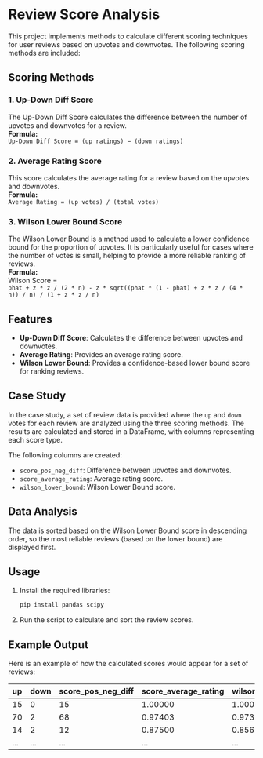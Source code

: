 # Review Score Analysis

This project implements methods to calculate different scoring techniques for user reviews based on upvotes and downvotes. The following scoring methods are included:

## Scoring Methods

### 1. **Up-Down Diff Score**
The Up-Down Diff Score calculates the difference between the number of upvotes and downvotes for a review.  
**Formula:**  
`Up-Down Diff Score = (up ratings) − (down ratings)`

### 2. **Average Rating Score**
This score calculates the average rating for a review based on the upvotes and downvotes.  
**Formula:**  
`Average Rating = (up votes) / (total votes)`

### 3. **Wilson Lower Bound Score**
The Wilson Lower Bound is a method used to calculate a lower confidence bound for the proportion of upvotes. It is particularly useful for cases where the number of votes is small, helping to provide a more reliable ranking of reviews.  
**Formula:**  
Wilson Score =  
`phat + z * z / (2 * n) - z * sqrt((phat * (1 - phat) + z * z / (4 * n)) / n) / (1 + z * z / n)`

## Features

- **Up-Down Diff Score**: Calculates the difference between upvotes and downvotes.
- **Average Rating**: Provides an average rating score.
- **Wilson Lower Bound**: Provides a confidence-based lower bound score for ranking reviews.

## Case Study

In the case study, a set of review data is provided where the `up` and `down` votes for each review are analyzed using the three scoring methods. The results are calculated and stored in a DataFrame, with columns representing each score type.

The following columns are created:

- `score_pos_neg_diff`: Difference between upvotes and downvotes.
- `score_average_rating`: Average rating score.
- `wilson_lower_bound`: Wilson Lower Bound score.

## Data Analysis

The data is sorted based on the Wilson Lower Bound score in descending order, so the most reliable reviews (based on the lower bound) are displayed first.

## Usage

1. Install the required libraries:

    ```bash
    pip install pandas scipy
    ```

2. Run the script to calculate and sort the review scores.

## Example Output

Here is an example of how the calculated scores would appear for a set of reviews:

| up  | down | score_pos_neg_diff | score_average_rating | wilson_lower_bound |
|-----|------|--------------------|----------------------|---------------------|
| 15  | 0    | 15                 | 1.00000              | 1.00000             |
| 70  | 2    | 68                 | 0.97403              | 0.97394             |
| 14  | 2    | 12                 | 0.87500              | 0.85657             |
| ... | ...  | ...                | ...                  | ...                 |

